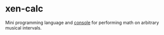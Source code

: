 # xen-calc
Mini programming language and [console](https://skarukas.github.io/xen-calc/) for performing math on arbitrary musical intervals.
